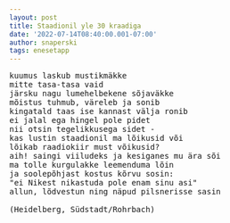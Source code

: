 ```yaml
---
layout: post
title: Staadionil yle 30 kraadiga
date: '2022-07-14T08:40:00.001-07:00'
author: snaperski
tags: enesetapp
---
```

<pre>
kuumus laskub mustikmäkke 
mitte tasa-tasa vaid
järsku nagu lumehelbekene sõjaväkke
mõistus tuhmub, väreleb ja sonib
kingatald taas ise kannast välja ronib
ei jalal ega hingel pole pidet
nii otsin tegelikkusega sidet - 
kas lustin staadionil ma lõikusid või
lõikab raadiokiir must võikusid?
aih! saingi viiludeks ja kesiganes mu ära sõi
ma tolle kurgulakke leemenduma lõin 
ja soolepõhjast kostus kõrvu sosin:
"ei Nikest nikastuda pole enam sinu asi"
allun, lõdvestun ning näpud pilsnerisse sasin

(Heidelberg, Südstadt/Rohrbach)
</pre>
